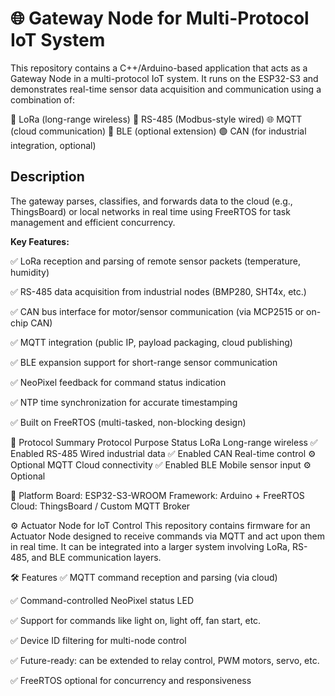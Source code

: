 # 🌐 Gateway Node for Multi-Protocol IoT System
This repository contains a C++/Arduino-based application that acts as a Gateway Node in a multi-protocol IoT system. It runs on the ESP32-S3 and demonstrates real-time sensor data acquisition and communication using a combination of:

📡 LoRa (long-range wireless)
🔌 RS-485 (Modbus-style wired)
🌐 MQTT (cloud communication)
🔷 BLE (optional extension)
🟢 CAN (for industrial integration, optional)

## Description

The gateway parses, classifies, and forwards data to the cloud (e.g., ThingsBoard) or local networks in real time using FreeRTOS for task management and efficient concurrency.

**Key Features:**

✅ LoRa reception and parsing of remote sensor packets (temperature, humidity)

✅ RS-485 data acquisition from industrial nodes (BMP280, SHT4x, etc.)

✅ CAN bus interface for motor/sensor communication (via MCP2515 or on-chip CAN)

✅ MQTT integration (public IP, payload packaging, cloud publishing)

✅ BLE expansion support for short-range sensor communication

✅ NeoPixel feedback for command status indication

✅ NTP time synchronization for accurate timestamping

✅ Built on FreeRTOS (multi-tasked, non-blocking design)

📡 Protocol Summary
Protocol	Purpose	Status
LoRa	Long-range wireless	✅ Enabled
RS-485	Wired industrial data	✅ Enabled
CAN	Real-time control	⚙️ Optional
MQTT	Cloud connectivity	✅ Enabled
BLE	Mobile sensor input	⚙️ Optional

🔧 Platform
Board: ESP32-S3-WROOM
Framework: Arduino + FreeRTOS
Cloud: ThingsBoard / Custom MQTT Broker

⚙️ Actuator Node for IoT Control
This repository contains firmware for an Actuator Node designed to receive commands via MQTT and act upon them in real time. It can be integrated into a larger system involving LoRa, RS-485, and BLE communication layers.

🛠️ Features
✅ MQTT command reception and parsing (via cloud)

✅ Command-controlled NeoPixel status LED

✅ Support for commands like light on, light off, fan start, etc.

✅ Device ID filtering for multi-node control

✅ Future-ready: can be extended to relay control, PWM motors, servo, etc.

✅ FreeRTOS optional for concurrency and responsiveness
